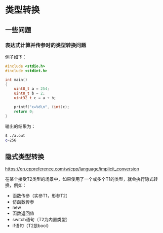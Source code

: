 # 类型转换

## 一些问题

### 表达式计算并传参时的类型转换问题

例子如下：

```c++
#include <stdio.h>
#include <stdint.h>

int main()
{
    uint8_t a = 254;
    uint8_t b = 2;
    uint32_t c = a + b;

    printf("c=%d\n", (int)c);
    return 0;
}
```

输出的结果为：

```bash
$ ./a.out
c=256
```

## 隐式类型转换

https://en.cppreference.com/w/cpp/language/implicit_conversion

在某个接受T2类型的场景中，如果使用了一个或多个T1的类型，就会执行隐式转换，例如：

- 函数传参（实参T1，形参T2）
- 仿函数传参
- new
- 函数返回值
- switch语句（T2为内置类型）
- if语句（T2是bool）